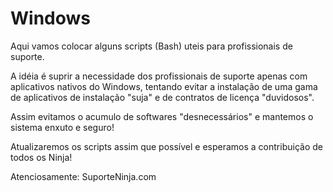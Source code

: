# Windows
Aqui vamos colocar alguns scripts (Bash) uteis para profissionais de suporte.

A idéia é suprir a necessidade dos profissionais de suporte apenas com aplicativos nativos do Windows, tentando evitar a instalação de uma gama de aplicativos de instalação "suja" e de contratos de licença "duvidosos".

Assim evitamos o acumulo de softwares "desnecessários" e mantemos o sistema enxuto e seguro!

Atualizaremos os scripts assim que possível e esperamos a contribuição de todos os Ninja!

Atenciosamente: SuporteNinja.com
